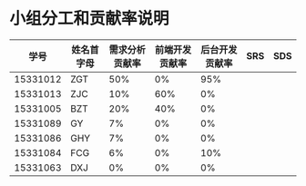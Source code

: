 # 小组分工和贡献率说明

|学号|姓名首字母|需求分析贡献率|前端开发贡献率|后台开发贡献率|SRS|SDS|
| --- | --- | --- | --- | --- | --- | --- |
|15331012|ZGT|50%|0%|95%| | |
|15331013|ZJC|10%|60%|0%| | |
|15331005|BZT|20%|40%|0%| | |
|15331089|GY|7%|0%|0%| | |
|15331086|GHY|7%|0%|0%| | |
|15331084|FCG|6%|0%|10%| | |
|15331063|DXJ|0%|0%|0%| | |